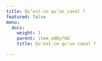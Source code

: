 ```yaml
---
title: Qu’est-ce qu’un canal ?
featured: false
menu:
  docs:
    weight: 1
    parent: item_e8ByfGQ
    title: Qu'est-ce qu'un canal ?

---
```

